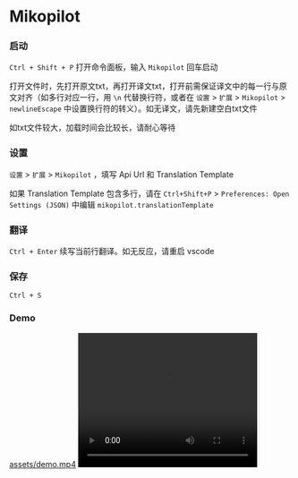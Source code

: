# Mikopilot

### 启动
`Ctrl + Shift + P` 打开命令面板，输入 `Mikopilot` 回车启动

打开文件时，先打开原文txt，再打开译文txt，打开前需保证译文中的每一行与原文对齐（如多行对应一行，用 `\n` 代替换行符，或者在 `设置` > `扩展` > `Mikopilot` > `newlineEscape` 中设置换行符的转义）。如无译文，请先新建空白txt文件

如txt文件较大，加载时间会比较长，请耐心等待

### 设置
`设置` > `扩展` > `Mikopilot` ，填写 Api Url 和 Translation Template

如果 Translation Template 包含多行，请在 `Ctrl+Shift+P` > `Preferences: Open Settings (JSON)` 中编辑 `mikopilot.translationTemplate`

### 翻译
`Ctrl + Enter` 续写当前行翻译。如无反应，请重启 vscode

### 保存
`Ctrl + S`

### Demo
[assets/demo.mp4](assets/demo.mp4)
<video width="320" height="240" controls>
    <source src="assets/demo.mp4" type="video/mp4">
</video>

